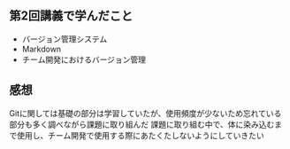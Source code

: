 ## 第2回講義で学んだこと
- バージョン管理システム
- Markdown
- チーム開発におけるバージョン管理

## 感想
Gitに関しては基礎の部分は学習していたが、使用頻度が少ないため忘れている部分も多く調べながら課題に取り組んだ
課題に取り組む中で、体に染み込むまで使用し、チーム開発で使用する際にあたくたしないようにしていきたい
